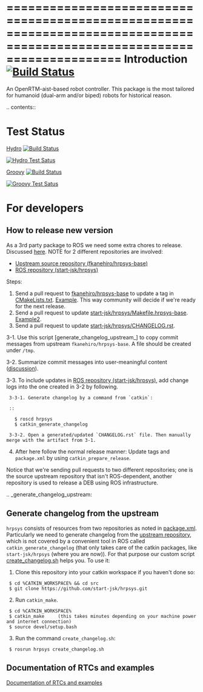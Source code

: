 ========================================================================================================================
Introduction  [![Build Status](https://travis-ci.org/start-jsk/hrpsys.png)](https://travis-ci.org/start-jsk/hrpsys)
========================================================================================================================

An OpenRTM-aist-based robot controller. This package is the most tailored for humanoid (dual-arm and/or biped) robots for historical reason.

.. contents::

Test Status
================
[Hydro](http://jenkins.ros.org/job/devel-hydro-hrpsys/) [![Build Status](http://jenkins.ros.org/job/devel-hydro-hrpsys/badge/icon)](http://jenkins.ros.org/job/devel-hydro-hrpsys/)

[![Hydro Test Satus](http://jenkins.ros.org/job/devel-hydro-hrpsys/test/trend)](http://jenkins.ros.org/job/devel-hydro-hrpsys/)

[Groovy](http://jenkins.ros.org/job/devel-groovy-hrpsys/) [![Build Status](http://jenkins.ros.org/job/devel-groovy-hrpsys/badge/icon)](http://jenkins.ros.org/job/devel-groovy-hrpsys/)

[![Groovy Test Satus](http://jenkins.ros.org/job/devel-groovy-hrpsys/test/trend)](http://jenkins.ros.org/job/devel-groovy-hrpsys/)

For developers
===============

How to release new version
---------------------------

As a 3rd party package to ROS we need some extra chores to release. Discussed [here](https://github.com/start-jsk/hrpsys/pull/99#issuecomment-49831482). NOTE for 2 different repositories are involved:

 * [Upstream source repository (fkanehiro/hrpsys-base)](https://github.com/fkanehiro/hrpsys-base/issues)
 * [ROS repository (start-jsk/hrpsys)](https://github.com/start-jsk/hrpsys/blob/master/CHANGELOG.rst)

Steps:

 1. Send a pull request to [fkanehiro/hrpsys-base](https://github.com/fkanehiro/hrpsys-base/issues) to update a tag in [CMakeLists.txt](https://github.com/fkanehiro/hrpsys-base/blob/master/CMakeLists.txt). [Example](https://github.com/fkanehiro/hrpsys-base/pull/231). This way community will decide if we're ready for the next release.
 2. Send a pull request to update [start-jsk/hrpsys/Makefile.hrpsys-base](https://github.com/start-jsk/hrpsys/blob/master/Makefile.hrpsys-base). [Example2](https://github.com/start-jsk/hrpsys/pull/88/files).
 3. Send a pull request to update [start-jsk/hrpsys/CHANGELOG.rst](https://github.com/start-jsk/hrpsys/blob/master/CHANGELOG.rst).

  3-1. Use this script [generate_changelog_upstream_] to copy commit messages from upstream `fkanehiro/hrpsys-base`. A file should be created under `/tmp`.

  3-2. Summarize commit messages into user-meaningful content ([discussion](https://github.com/start-jsk/hrpsys/pull/99#issuecomment-49596002)). 

  3-3. To include updates in [ROS repository (start-jsk/hrpsys)](https://github.com/start-jsk/hrpsys/blob/master/CHANGELOG.rst), add change logs into the one created in 3-2 by following.

     3-3-1. Generate changelog by a command from `catkin`:

     ::

       $ roscd hrpsys
       $ catkin_generate_changelog

     3-3-2. Open a generated/updated `CHANGELOG.rst` file. Then manually merge with the artifact from 3-1.

 4. After here follow the normal release manner: Update tags and `package.xml` by using `catkin_prepare_release`.

Notice that we're sending pull requests to two different repositories; one is the source upstream repository that isn't ROS-dependent, another repository is used to release a DEB using ROS infrastructure.

.. _generate_changelog_upstream:

Generate changelog from the upstream
-------------------------------------

`hrpsys` consists of resources from two repositories as noted in [package.xml](https://github.com/start-jsk/hrpsys/blob/master/package.xml). Particularly we need to generate changelog from the [upstream repository](https://github.com/fkanehiro/hrpsys-base), which is not covered by a convenient tool in ROS called `catkin_generate_changelog` (that only takes care of the catkin packages, like `start-jsk/hrpsys` (where you are now)). For that purpose our custom script [create_changelog.sh](https://github.com/start-jsk/hrpsys/blob/master/create_changelog.sh) helps you. To use it:

 1. Clone this repository into your catkin workspace if you haven't done so:

 ```
  $ cd %CATKIN_WORKSPACE% && cd src
  $ git clone https://github.com/start-jsk/hrpsys.git
 ```

 2. Run `catkin_make`.

 ```
  $ cd %CATKIN_WORKSPACE%
  $ catkin_make     (this takes minutes depending on your machine power and internet connection)
  $ source devel/setup.bash
 ```

 3. Run the command `create_changelog.sh`:

 ```
  $ rosrun hrpsys create_changelog.sh
 ```

Documentation of RTCs and examples
-------------------------------------
[Documentation of RTCs and examples](https://github.com/start-jsk/hrpsys/tree/master/samples)
